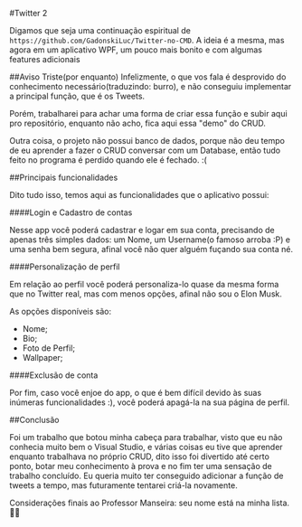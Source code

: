 #Twitter 2

Digamos que seja uma continuação espiritual de `https://github.com/GadonskiLuc/Twitter-no-CMD`.
A ideia é a mesma, mas agora em um aplicativo WPF, um pouco mais bonito e com algumas features adicionais

##Aviso Triste(por enquanto)
Infelizmente, o que vos fala é desprovido do conhecimento necessário(traduzindo: burro), e não conseguiu implementar a principal função, que é os Tweets.

Porém, trabalharei para achar uma forma de criar essa função e subir aqui pro repositório, enquanto não acho, fica aqui essa "demo" do CRUD.

Outra coisa, o projeto não possui banco de dados, porque não deu tempo de eu aprender a fazer o CRUD conversar com um Database, então tudo feito no programa é perdido quando ele é fechado. :(

##Principais funcionalidades

Dito tudo isso, temos aqui as funcionalidades que o aplicativo possui:

####Login e Cadastro de contas

Nesse app você poderá cadastrar e logar em sua conta, precisando de apenas três simples dados: um Nome, um Username(o famoso arroba :P) e uma senha bem segura, afinal você não quer alguém fuçando sua conta né.

####Personalização de perfil

Em relação ao perfil você poderá personaliza-lo quase da mesma forma que no Twitter real, mas com menos opções, afinal não sou o Elon Musk.

As opções disponíveis são: 

- Nome;
- Bio;
- Foto de Perfil;
- Wallpaper;

####Exclusão de conta

Por fim, caso você enjoe do app, o que é bem difícil devido às suas inúmeras funcionalidades :), você poderá apagá-la na sua página de perfil.

##Conclusão

Foi um trabalho que botou minha cabeça para trabalhar, visto que eu não conhecia muito bem o Visual Studio, e várias coisas eu tive que aprender enquanto trabalhava no próprio CRUD, dito isso foi divertido até certo ponto, botar meu conhecimento à prova e no fim ter uma sensação de trabalho concluído. Eu queria muito ter conseguido adicionar a função de tweets a tempo, mas futuramente tentarei criá-la novamente.

Considerações finais ao Professor Manseira: seu nome está na minha lista. 🕵️‍♂️
